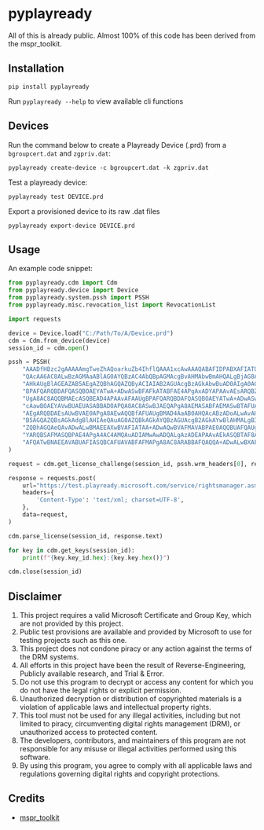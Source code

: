 # pyplayready
All of this is already public. Almost 100% of this code has been derived from the mspr_toolkit.

## Installation
```shell
pip install pyplayready
```

Run `pyplayready --help` to view available cli functions

## Devices
Run the command below to create a Playready Device (.prd) from a `bgroupcert.dat` and `zgpriv.dat`:
```shell
pyplayready create-device -c bgroupcert.dat -k zgpriv.dat
```

Test a playready device:
```shell
pyplayready test DEVICE.prd
```

Export a provisioned device to its raw .dat files
```shell
pyplayready export-device DEVICE.prd
```

## Usage
An example code snippet:

```python
from pyplayready.cdm import Cdm
from pyplayready.device import Device
from pyplayready.system.pssh import PSSH
from pyplayready.misc.revocation_list import RevocationList

import requests

device = Device.load("C:/Path/To/A/Device.prd")
cdm = Cdm.from_device(device)
session_id = cdm.open()

pssh = PSSH(
    "AAADfHBzc2gAAAAAmgTweZhAQoarkuZb4IhflQAAA1xcAwAAAQABAFIDPABXAFIATQBIAEUAQQBEAEUAUgAgAHgAbQBsAG4AcwA9ACIAaAB0AH"
    "QAcAA6AC8ALwBzAGMAaABlAG0AYQBzAC4AbQBpAGMAcgBvAHMAbwBmAHQALgBjAG8AbQAvAEQAUgBNAC8AMgAwADAANwAvADAAMwAvAFAAbABh"
    "AHkAUgBlAGEAZAB5AEgAZQBhAGQAZQByACIAIAB2AGUAcgBzAGkAbwBuAD0AIgA0AC4AMAAuADAALgAwACIAPgA8AEQAQQBUAEEAPgA8AFAAUg"
    "BPAFQARQBDAFQASQBOAEYATwA+ADwASwBFAFkATABFAE4APgAxADYAPAAvAEsARQBZAEwARQBOAD4APABBAEwARwBJAEQAPgBBAEUAUwBDAFQA"
    "UgA8AC8AQQBMAEcASQBEAD4APAAvAFAAUgBPAFQARQBDAFQASQBOAEYATwA+ADwASwBJAEQAPgA0AFIAcABsAGIAKwBUAGIATgBFAFMAOAB0AE"
    "cAawBOAEYAVwBUAEUASABBAD0APQA8AC8ASwBJAEQAPgA8AEMASABFAEMASwBTAFUATQA+AEsATABqADMAUQB6AFEAUAAvAE4AQQA9ADwALwBD"
    "AEgARQBDAEsAUwBVAE0APgA8AEwAQQBfAFUAUgBMAD4AaAB0AHQAcABzADoALwAvAHAAcgBvAGYAZgBpAGMAaQBhAGwAcwBpAHQAZQAuAGsAZQ"
    "B5AGQAZQBsAGkAdgBlAHIAeQAuAG0AZQBkAGkAYQBzAGUAcgB2AGkAYwBlAHMALgB3AGkAbgBkAG8AdwBzAC4AbgBlAHQALwBQAGwAYQB5AFIA"
    "ZQBhAGQAeQAvADwALwBMAEEAXwBVAFIATAA+ADwAQwBVAFMAVABPAE0AQQBUAFQAUgBJAEIAVQBUAEUAUwA+ADwASQBJAFMAXwBEAFIATQBfAF"
    "YARQBSAFMASQBPAE4APgA4AC4AMQAuADIAMwAwADQALgAzADEAPAAvAEkASQBTAF8ARABSAE0AXwBWAEUAUgBTAEkATwBOAD4APAAvAEMAVQBT"
    "AFQATwBNAEEAVABUAFIASQBCAFUAVABFAFMAPgA8AC8ARABBAFQAQQA+ADwALwBXAFIATQBIAEUAQQBEAEUAUgA+AA=="
)

request = cdm.get_license_challenge(session_id, pssh.wrm_headers[0], rev_lists=RevocationList.SupportedListIds)

response = requests.post(
    url="https://test.playready.microsoft.com/service/rightsmanager.asmx?cfg=(persist:false,sl:2000)",
    headers={
        'Content-Type': 'text/xml; charset=UTF-8',
    },
    data=request,
)

cdm.parse_license(session_id, response.text)

for key in cdm.get_keys(session_id):
    print(f"{key.key_id.hex}:{key.key.hex()}")

cdm.close(session_id)
```

## Disclaimer

1. This project requires a valid Microsoft Certificate and Group Key, which are not provided by this project.
2. Public test provisions are available and provided by Microsoft to use for testing projects such as this one.
3. This project does not condone piracy or any action against the terms of the DRM systems.
4. All efforts in this project have been the result of Reverse-Engineering, Publicly available research, and Trial & Error.
5. Do not use this program to decrypt or access any content for which you do not have the legal rights or explicit permission.
6. Unauthorized decryption or distribution of copyrighted materials is a violation of applicable laws and intellectual property rights.
7. This tool must not be used for any illegal activities, including but not limited to piracy, circumventing digital rights management (DRM), or unauthorized access to protected content.
8. The developers, contributors, and maintainers of this program are not responsible for any misuse or illegal activities performed using this software.
9. By using this program, you agree to comply with all applicable laws and regulations governing digital rights and copyright protections.

## Credits
+ [mspr_toolkit](https://security-explorations.com/materials/mspr_toolkit.zip)
